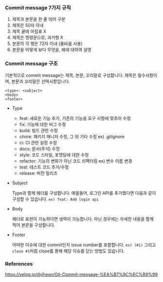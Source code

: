 ### Commit message 7가지 규칙
1. 제목과 본문을 한 줄 띄어 구분
2. 제목은 50자 이내
3. 제목 끝에 마침표 X
4. 제목은 명령문으로, 과거형 X
5. 본문의 각 행은 72자 이내 (줄바꿈 사용)
6. 본문을 어떻게 보다 무엇을, 왜에 대하여 설명

### Commit message 구조
기본적으로 commit message는 제목, 본문, 꼬리말로 구성합니다.
제목은 필수사항이며, 본문과 꼬리말은 선택사항입니다.
```
<type>: <subject>
<body>
<footer>
```

- Type
  - feat: 새로운 기능 추가, 기존의 기능을 요구 사항에 맞추어 수정
  - fix: 기능에 대한 버그 수정
  - build: 빌드 관련 수정
  - chore: 패키지 매니저 수정, 그 외 기타 수정 ex) .gitignore
  - ci: CI 관련 설정 수정
  - docs: 문서(주석) 수정
  - style: 코드 스타일, 포맷팅에 대한 수정
  - refactor: 기능의 변화가 아닌 코드 리팩터링 ex) 변수 이름 변경
  - test: 테스트 코드 추가/수정
  - release: 버전 릴리즈
  
- Subject
  
  Type과 함께 헤더를 구성합니다. 예를들어, 로그인 API를 추가했다면 다음과 같이 구성할 수 있습니다.
  `ex) feat: Add login api`
  
- Body
  
  헤더로 표현이 가능하다면 생략이 가능합니다. 아닌 경우에는 자세한 내용을 함께 적어 본문을 구성합니다.
  
- Footer
  
  어떠한 이슈에 대한 commit인지 issue number를 포함합니다. `ex) (#1)`
  그리고 `close #1`처럼 close를 통해 해당 이슈를 닫는 방법도 있습니다.

### References
<https://velog.io/@jiheon/Git-Commit-message-%EA%B7%9C%EC%B9%99>
